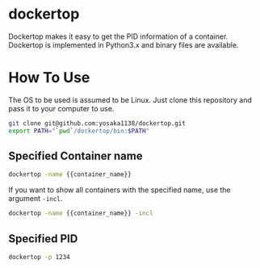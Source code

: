 # dockertop

Dockertop makes it easy to get the PID information of a container.
Dockertop is implemented in Python3.x and binary files are available.

# How To Use

The OS to be used is assumed to be Linux.
Just clone this repository and pass it to your computer to use.
```bash
git clone git@github.com:yosaka1138/dockertop.git
export PATH="`pwd`/dockertop/bin:$PATH"
```

## Specified Container name
```bash
dockertop -name {{container_name}}
```
If you want to show all containers with the specified name, use the argument `-incl`.
```bash
dockertop -name {{container_name}} -incl
```



## Specified PID
```bash
dockertop -p 1234
```